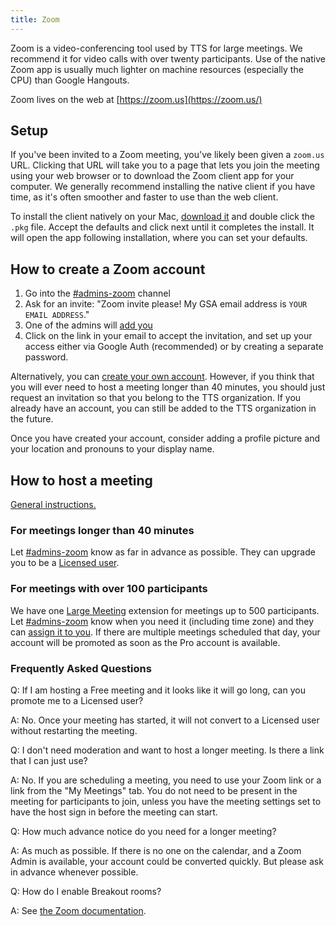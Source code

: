 ```yaml
---
title: Zoom
---
```


Zoom is a video-conferencing tool used by TTS for large meetings.
We recommend it for video calls with over twenty participants. Use of the native Zoom app is
usually much lighter on machine resources (especially the CPU) than Google Hangouts.

Zoom lives on the web at [https://zoom.us](https://zoom.us/)

## Setup

If you've been invited to a Zoom meeting, you've likely been given a `zoom.us` URL. Clicking
that URL will take you to a page that lets you join the meeting using your web browser or to
download the Zoom client app for your computer. We generally recommend installing the native
client if you have time, as it's often smoother and faster to use than the web client.

To install the client natively on your Mac, [download it](https://zoom.us/client/latest/zoomusInstaller.pkg)
and double click the `.pkg` file. Accept the defaults and click next until it completes the install.
It will open the app following installation, where you can set your defaults.

## How to create a Zoom account

1. Go into the [#admins-zoom](https://gsa-tts.slack.com/messages/admins-zoom) channel
1. Ask for an invite: "Zoom invite please! My GSA email address is `YOUR EMAIL ADDRESS`."
1. One of the admins will [add you](https://support.zoom.us/hc/en-us/articles/201363183-User-Management#h_8b193526-997c-4385-955b-ffddda0b0404)
1. Click on the link in your email to accept the invitation, and set up your access either via Google Auth (recommended) or by creating a separate password.

Alternatively, you can [create your own account](https://zoom.us/signup). However, if you
think that you will ever need to host a meeting longer than 40 minutes, you should just request
an invitation so that you belong to the TTS organization. If you already have an account, you
can still be added to the TTS organization in the future.

Once you have created your account, consider adding a profile picture and your location and pronouns to your display name.

## How to host a meeting

[General instructions.](https://support.zoom.us/hc/en-us/articles/201362613-How-Do-I-Host-A-Video-Meeting-)

### For meetings longer than 40 minutes

Let [#admins-zoom](https://gsa-tts.slack.com/messages/admins-zoom) know as far in advance as possible. They can upgrade you to be a [Licensed user](https://support.zoom.us/hc/en-us/articles/201363173-Account-Types#usertype).

### For meetings with over 100 participants

We have one [Large Meeting](https://support.zoom.us/hc/en-us/articles/201362823-What-is-a-Large-Meeting-) extension for meetings up to 500 participants. Let [#admins-zoom](https://gsa-tts.slack.com/messages/admins-zoom) know when you need it (including time zone) and they can [assign it to you](https://support.zoom.us/hc/en-us/articles/201362823-What-is-a-Large-Meeting-#h_f5e58bf2-4817-4a63-b44c-ca4f6be9229d). If there are multiple meetings scheduled that day, your account will be promoted as soon as the Pro account is available.

### Frequently Asked Questions

Q: If I am hosting a Free meeting and it looks like it will go long, can you promote me to a Licensed user?

A: No. Once your meeting has started, it will not convert to a Licensed user without restarting the meeting.

Q: I don't need moderation and want to host a longer meeting. Is there a link that I can just use?

A: No. If you are scheduling a meeting, you need to use your Zoom link or a link from the "My Meetings" tab. You do not need to be present in the meeting for participants to join, unless you have the meeting settings set to have the host sign in before the meeting can start.

Q: How much advance notice do you need for a longer meeting?

A: As much as possible. If there is no one on the calendar, and a Zoom Admin is available, your account could be converted quickly. But please ask in advance whenever possible.

Q: How do I enable Breakout rooms?

A: See [the Zoom documentation](https://support.zoom.us/hc/en-us/articles/206476093-Getting-Started-with-Breakout-Rooms).
